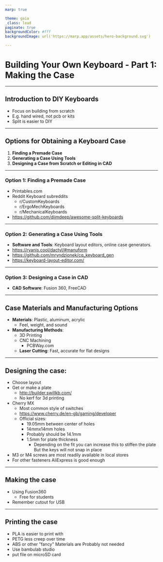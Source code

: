 ```yaml
---
marp: true

theme: gaia
_class: lead
paginate: true
backgroundColor: #fff
backgroundImage: url('https://marp.app/assets/hero-background.svg')

---
```


# Building Your Own Keyboard - Part 1: Making the Case

---

## Introduction to DIY Keyboards

- Focus on building from scratch
- E.g. hand wired, not pcb or kits
- Split is easier to DIY

---

## Options for Obtaining a Keyboard Case

1. **Finding a Premade Case**
2. **Generating a Case Using Tools**
3. **Designing a Case from Scratch or Editing in CAD**

---

### Option 1: Finding a Premade Case

- Printables.com 
- Reddit Keyboard subreddits
  - r/CustomKeyboards
  - r/ErgoMechKeyboards
  - r/MechanicalKeyboards
- https://github.com/diimdeep/awesome-split-keyboards

---

### Option 2: Generating a Case Using Tools

- **Software and Tools**: Keyboard layout editors, online case generators.
- https://ryanis.cool/dactyl/#manuform
- https://github.com/mryndzionek/cq_keyboard_gen
- https://keyboard-layout-editor.com/

---

### Option 3: Designing a Case in CAD

- **CAD Software**: Fusion 360, FreeCAD

---

## Case Materials and Manufacturing Options

- **Materials**: Plastic, aluminum, acrylic
  - Feel, weight, and sound
- **Manufacturing Methods**:
  - 3D Printing 
  - CNC Machining
    - PCBWay.com
  - **Laser Cutting**: Fast, accurate for flat designs

---

## Designing the case:

- Choose layout
- Get or make a plate
  - http://builder.swillkb.com/
  - No kerf for 3d printing
- Cherry MX
  - Most common style of switches
  - https://www.cherry.de/en-gb/gaming/developer
  - Official sizes:
    - 19.05mm between center of holes
    - 14mmx14mm holes
    - Probably should be 14.1mm
    - 1.5mm for plate thickness
      - Depending on the fit you can increase this to stiffen the plate
        But the keys will not snap in place
- M3 or M4 screws are most readily available in local stores
- For other fasteners AliExpress is good enough

---

## Making the case

- Using Fusion360
  - Free for students
- Remember cutout for USB

---

## Printing the case

- PLA is easier to print with
- PETG less creep over time
- ABS or other "fancy" Materials are Probably not needed
- Use bambulab studio
- put file on microSD card
